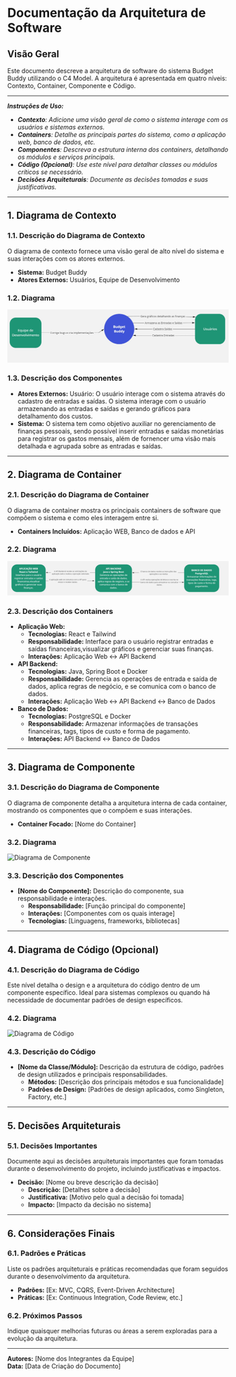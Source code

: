 
# Documentação da Arquitetura de Software

## Visão Geral
Este documento descreve a arquitetura de software do sistema Budget Buddy utilizando o C4 Model. A arquitetura é apresentada em quatro níveis: Contexto, Container, Componente e Código.

---
_**Instruções de Uso:**_

- _**Contexto**: Adicione uma visão geral de como o sistema interage com os usuários e sistemas externos._
- _**Containers**: Detalhe as principais partes do sistema, como a aplicação web, banco de dados, etc._
- _**Componentes**: Descreva a estrutura interna dos containers, detalhando os módulos e serviços principais._
- _**Código (Opcional)**: Use este nível para detalhar classes ou módulos críticos se necessário._
- _**Decisões Arquiteturais**: Documente as decisões tomadas e suas justificativas._
---

## 1. Diagrama de Contexto

### 1.1. Descrição do Diagrama de Contexto
O diagrama de contexto fornece uma visão geral de alto nível do sistema e suas interações com os atores externos.

- **Sistema:** Budget Buddy
- **Atores Externos:** Usuários, Equipe de Desenvolvimento

### 1.2. Diagrama
![Diagrama de Contexto](images/diagrama-contexto.jpg)

### 1.3. Descrição dos Componentes
- **Atores Externos:** Usuário: O usuário interage com o sistema através do cadastro de entradas e saídas. O sistema interage com o usuário armazenando as entradas e saídas e gerando gráficos para detalhamento dos custos.
- **Sistema:** O sistema tem como objetivo auxiliar no gerenciamento de finanças pessoais, sendo possível inserir entradas e saídas monetárias para registrar os gastos mensais, além de fornencer uma visão mais detalhada e agrupada sobre as entradas e saídas.

---

## 2. Diagrama de Container

### 2.1. Descrição do Diagrama de Container
O diagrama de container mostra os principais containers de software que compõem o sistema e como eles interagem entre si.

- **Containers Incluídos:** Aplicação WEB, Banco de dados e API

### 2.2. Diagrama
![Diagrama de Container](images/diagrama-container.jpg)

### 2.3. Descrição dos Containers
- **Aplicação Web:** 
  - **Tecnologias:** React e Tailwind
  - **Responsabilidade:** Interface para o usuário registrar entradas e saídas financeiras,visualizar gráficos e gerenciar suas finanças.
  - **Interações:** Aplicação Web <-> API Backend
- **API Backend:** 
  - **Tecnologias:** Java, Spring Boot e Docker
  - **Responsabilidade:** Gerencia as operações de entrada e saída de dados, aplica regras de negócio, e se comunica com o banco de dados.
  - **Interações:** Aplicação Web <-> API Backend <-> Banco de Dados
- **Banco de Dados:** 
  - **Tecnologias:** PostgreSQL e Docker
  - **Responsabilidade:** Armazenar informações de transações financeiras, tags, tipos de custo e forma de pagamento.
  - **Interações:** API Backend <-> Banco de Dados

---

## 3. Diagrama de Componente

### 3.1. Descrição do Diagrama de Componente
O diagrama de componente detalha a arquitetura interna de cada container, mostrando os componentes que o compõem e suas interações.

- **Container Focado:** [Nome do Container]

### 3.2. Diagrama
![Diagrama de Componente](path/para/diagrama-componente.png)

### 3.3. Descrição dos Componentes
- **[Nome do Componente]:** Descrição do componente, sua responsabilidade e interações.
  - **Responsabilidade:** [Função principal do componente]
  - **Interações:** [Componentes com os quais interage]
  - **Tecnologias:** [Linguagens, frameworks, bibliotecas]

---

## 4. Diagrama de Código (Opcional)

### 4.1. Descrição do Diagrama de Código
Este nível detalha o design e a arquitetura do código dentro de um componente específico. Ideal para sistemas complexos ou quando há necessidade de documentar padrões de design específicos.

### 4.2. Diagrama
![Diagrama de Código](path/para/diagrama-codigo.png)

### 4.3. Descrição do Código
- **[Nome da Classe/Módulo]:** Descrição da estrutura de código, padrões de design utilizados e principais responsabilidades.
  - **Métodos:** [Descrição dos principais métodos e sua funcionalidade]
  - **Padrões de Design:** [Padrões de design aplicados, como Singleton, Factory, etc.]

---

## 5. Decisões Arquiteturais

### 5.1. Decisões Importantes
Documente aqui as decisões arquiteturais importantes que foram tomadas durante o desenvolvimento do projeto, incluindo justificativas e impactos.

- **Decisão:** [Nome ou breve descrição da decisão]
  - **Descrição:** [Detalhes sobre a decisão]
  - **Justificativa:** [Motivo pelo qual a decisão foi tomada]
  - **Impacto:** [Impacto da decisão no sistema]

---

## 6. Considerações Finais

### 6.1. Padrões e Práticas
Liste os padrões arquiteturais e práticas recomendadas que foram seguidos durante o desenvolvimento da arquitetura.

- **Padrões:** [Ex: MVC, CQRS, Event-Driven Architecture]
- **Práticas:** [Ex: Continuous Integration, Code Review, etc.]

### 6.2. Próximos Passos
Indique quaisquer melhorias futuras ou áreas a serem exploradas para a evolução da arquitetura.

---

**Autores:** [Nome dos Integrantes da Equipe]  
**Data:** [Data de Criação do Documento]